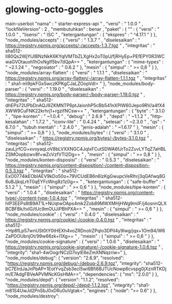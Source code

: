 # glowing-octo-goggles
main-userbot
"nama" : " starter-express-api " ,
  "versi" : " 1.0.0 " ,
  "lockfileVersion" : 2 ,
  "membutuhkan" : benar ,
  "paket" : {
    "" : {
      "versi" : " 1.0.0 " ,
      "lisensi" : " ISC " ,
      "ketergantungan" : {
        "ekspres" : " ^4.17.1 "
      }
    },
    "node_modules/accepts" : {
      "versi" : " 1.3.7 " ,
      "diselesaikan" : " https://registry.npmjs.org/accepts/-/accepts-1.3.7.tgz " ,
      "integritas" : " sha512-Il80Qs2WjYlJIBNzNkK6KYqlVMTbZLXgHx2oT0pU/fjRHyEp+PEfEPY0R3WCwaGVOtauxh1hOxNgIf5bv7dQpA== " ,
      "ketergantungan" : {
        "mime-types" : " ~2.1.24 " ,
        "negosiator" : " 0.6.2 "
      },
      "mesin" : {
        "simpul" : " >= 0,6 "
      }
    },
    "node_modules/array-flatten" : {
      "versi" : " 1.1.1 " ,
      "diselesaikan" : " https://registry.npmjs.org/array-flatten/-/array-flatten-1.1.1.tgz " ,
      "integritas" : " sha1-ml9pkFGx5wczKPKgCJaLZOopVdI= "
    },
    "node_modules/body-parser" : {
      "versi" : " 1.19.0 " ,
      "diselesaikan" : " https://registry.npmjs.org/body-parser/-/body-parser-1.19.0.tgz " ,
      "integritas" : " sha512-dhEPs72UPbDnAQJ9ZKMNTP6ptJaionhP5cBb541nXPlW60Jepo9RV/a4fX4XWW9CuFNK22krhrj1+rgzifNCsw== " ,
      "ketergantungan" : {
        "byte" : " 3.1.0 " ,
        "tipe-konten" : " ~1.0.4 " ,
        "debug" : " 2.6.9 " ,
        "depd" : " ~1.1.2 " ,
        "http-kesalahan" : " 1.7.2 " ,
        "iconv-lite" : " 0.4.24 " ,
        "selesai" : " ~2.3.0 " ,
        "qs" : " 6.7.0 " ,
        "tubuh mentah" : " 2.4.0 " ,
        "jenis-adalah" : " ~1.6.17 "
      },
      "mesin" : {
        "simpul" : " >= 0,8 "
      }
    },
    "node_modules/bytes" : {
      "versi" : " 3.1.0 " ,
      "diselesaikan" : " https://registry.npmjs.org/bytes/-/bytes-3.1.0.tgz " ,
      "integritas" : " sha512-zauLjrfCG+xvoyaqLoV8bLVXXNGC4JqlxFCutSDWA6fJrTo2ZuvLYTqZ7aHBLZSMOopbzwv8f+wZcVzfVTI2Dg== " ,
      "mesin" : {
        "simpul" : " >= 0,8 "
      }
    },
    "node_modules/konten-disposisi" : {
      "versi" : " 0.5.3 " ,
      "diselesaikan" : " https://registry.npmjs.org/content-disposition/-/content-disposition-0.5.3.tgz " ,
      "integritas" : " sha512-ExO0774ikEObIAEV9kDo50o+79VCUdEB6n6lzKgGwupcVeRlhrj3qGAfwq8G6uBJjkqLrhT0qEYFcWng8z1z0g== " ,
      "ketergantungan" : {
        "safe-buffer" : " 5.1.2 "
      },
      "mesin" : {
        "simpul" : " >= 0,6 "
      }
    },
    "node_modules/tipe-konten" : {
      "versi" : " 1.0.4 " ,
      "diselesaikan" : " https://registry.npmjs.org/content-type/-/content-type-1.0.4.tgz " ,
      "integritas" : " sha512-hIP3EEPs8tB9AT1L+NUqtwOAps4mk2Zob89MWXMHjHWg9milF/j4osnnQLXBCBFBk/tvIG/tUc9mOUJiPBhPXA== " ,
      "mesin" : {
        "simpul" : " >= 0,6 "
      }
    },
    "node_modules/cookie" : {
      "versi" : " 0.4.0 " ,
      "diselesaikan" : " https://registry.npmjs.org/cookie/-/cookie-0.4.0.tgz " ,
      "integritas" : " sha512-+Hp8fLp57wnUSt0tY0tHEXh4voZRDnoIrZPqlo3DPiI4y9lwg/jqx+1Om94/W6ZaPDOUbnjOt/99w66zk+l1Xg== " ,
      "mesin" : {
        "simpul" : " >= 0,6 "
      }
    },
    "node_modules/cookie-signature" : {
      "versi" : " 1.0.6 " ,
      "diselesaikan" : " https://registry.npmjs.org/cookie-signature/-/cookie-signature-1.0.6.tgz " ,
      "integrity": "sha1-4wOogrNCzD7oylE6eZmXNNqzriw="
    },
    "node_modules/debug": {
      "version": "2.6.9",
      "resolved": "https://registry.npmjs.org/debug/-/debug-2.6.9.tgz",
      "integrity": "sha512-bC7ElrdJaJnPbAP+1EotYvqZsb3ecl5wi6Bfi6BJTUcNowp6cvspg0jXznRTKDjm/E7AdgFBVeAPVMNcKGsHMA==",
      "dependencies": {
        "ms": "2.0.0"
      }
    },
    "node_modules/depd": {
      "version": "1.1.2",
      "resolved": "https://registry.npmjs.org/depd/-/depd-1.1.2.tgz",
      "integrity": "sha1-m81S4UwJd2PnSbJ0xDRu0uVgtak=",
      "engines": {
        "node": ">= 0.6"
      }
    },
    "node_modules/destroy":
